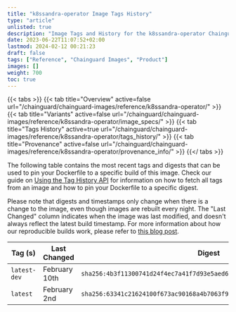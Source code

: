 ```yaml
---
title: "k8ssandra-operator Image Tags History"
type: "article"
unlisted: true
description: "Image Tags and History for the k8ssandra-operator Chainguard Image"
date: 2023-06-22T11:07:52+02:00
lastmod: 2024-02-12 00:21:23
draft: false
tags: ["Reference", "Chainguard Images", "Product"]
images: []
weight: 700
toc: true
---
```


{{< tabs >}}
{{< tab title="Overview" active=false url="/chainguard/chainguard-images/reference/k8ssandra-operator/" >}}
{{< tab title="Variants" active=false url="/chainguard/chainguard-images/reference/k8ssandra-operator/image_specs/" >}}
{{< tab title="Tags History" active=true url="/chainguard/chainguard-images/reference/k8ssandra-operator/tags_history/" >}}
{{< tab title="Provenance" active=false url="/chainguard/chainguard-images/reference/k8ssandra-operator/provenance_info/" >}}
{{</ tabs >}}

The following table contains the most recent tags and digests that can be used to pin your Dockerfile to a specific build of this image. Check our guide on [Using the Tag History API](/chainguard/chainguard-images/using-the-tag-history-api/) for information on how to fetch all tags from an image and how to pin your Dockerfile to a specific digest.

Please note that digests and timestamps only change when there is a change to the image, even though images are rebuilt every night. The "Last Changed" column indicates when the image was last modified, and doesn't always reflect the latest build timestamp. For more information about how our reproducible builds work, please refer to [this blog post](https://www.chainguard.dev/unchained/reproducing-chainguards-reproducible-image-builds).

| Tag (s)       | Last Changed  | Digest                                                                    |
|---------------|---------------|---------------------------------------------------------------------------|
|  `latest-dev` | February 10th | `sha256:4b3f11300741d24f4ec7a41f7d93e5aed675b10adfd24f8de2ddddd963657055` |
|  `latest`     | February 2nd  | `sha256:63341c21624100f673ac90168a4b7063f9f3a6dab7b98f387d07b22b9bd42f18` |

